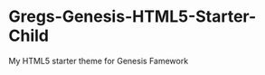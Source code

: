 Gregs-Genesis-HTML5-Starter-Child
=================================

My HTML5 starter theme for Genesis Famework
